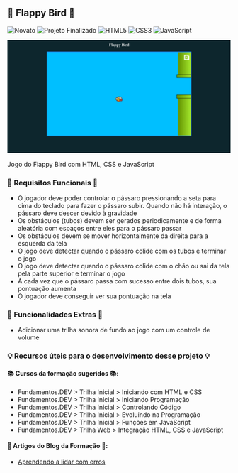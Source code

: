## 🌟 Flappy Bird 🌟

![Novato](https://img.shields.io/badge/novato-ff6c90?style=for-the-badge)
![Projeto Finalizado](https://img.shields.io/badge/projeto%20finalizado-00a154?style=for-the-badge)
![HTML5](https://img.shields.io/badge/html5-%23E34F26.svg?style=for-the-badge&logo=html5&logoColor=white)
![CSS3](https://img.shields.io/badge/css3-%231572B6.svg?style=for-the-badge&logo=css3&logoColor=white)
![JavaScript](https://img.shields.io/badge/javascript-%23323330.svg?style=for-the-badge&logo=javascript&logoColor=%23F7DF1E)

![Gif mostrando o funcionamento da aplicação](https://github.com/aplicacoesdev/docs/blob/main/flappy-bird/imagens/main.gif?raw=true)

Jogo do Flappy Bird com HTML, CSS e JavaScript

### 📝 Requisitos Funcionais 📝

- O jogador deve poder controlar o pássaro pressionando a seta para cima do teclado para fazer o pássaro subir. Quando não há interação, o pássaro deve descer devido à gravidade
- Os obstáculos (tubos) devem ser gerados periodicamente e de forma aleatória com espaços entre eles para o pássaro passar
- Os obstáculos devem se mover horizontalmente da direita para a esquerda da tela
- O jogo deve detectar quando o pássaro colide com os tubos e terminar o jogo
- O jogo deve detectar quando o pássaro colide com o chão ou sai da tela pela parte superior e terminar o jogo
- A cada vez que o pássaro passa com sucesso entre dois tubos, sua pontuação aumenta
- O jogador deve conseguir ver sua pontuação na tela

### 📝 Funcionalidades Extras 📝

- Adicionar uma trilha sonora de fundo ao jogo com um controle de volume

### 💡 Recursos úteis para o desenvolvimento desse projeto 💡

#### 📚 Cursos da formação sugeridos 📚:

- Fundamentos.DEV > Trilha Inicial > Iniciando com HTML e CSS
- Fundamentos.DEV > Trilha Inicial > Iniciando Programação
- Fundamentos.DEV > Trilha Inicial > Controlando Código
- Fundamentos.DEV > Trilha Inicial > Evoluindo na Programação
- Fundamentos.DEV > Trilha Inicial > Funções em JavaScript
- Fundamentos.DEV > Trilha Web > Integração HTML, CSS e JavaScript

#### 📰 Artigos do Blog da Formação 📰:

- [Aprendendo a lidar com erros](https://blog.formacao.dev/aprendendo-a-lidar-com-erros/)
